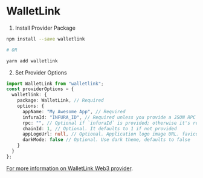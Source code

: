 # WalletLink

1. Install Provider Package

```bash
npm install --save walletlink

# OR

yarn add walletlink
```

2. Set Provider Options

```typescript
import WalletLink from "walletlink";
const providerOptions = {
  walletlink: {
    package: WalletLink, // Required
    options: {
      appName: "My Awesome App", // Required
      infuraId: "INFURA_ID", // Required unless you provide a JSON RPC url; see `rpc` below
      rpc: "", // Optional if `infuraId` is provided; otherwise it's required
      chainId: 1, // Optional. It defaults to 1 if not provided
      appLogoUrl: null, // Optional. Application logo image URL. favicon is used if unspecified
      darkMode: false // Optional. Use dark theme, defaults to false
    }
  }
};
```

[For more information on WalletLink Web3 provider](https://github.com/walletlink/walletlink).
